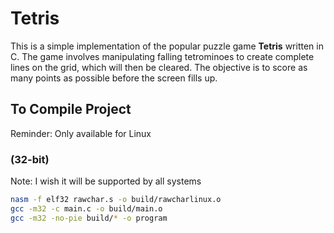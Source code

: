 # Tetris

This is a simple implementation of the popular puzzle game **Tetris** written in C. The game involves manipulating falling tetrominoes to create complete lines on the grid, which will then be cleared. The objective is to score as many points as possible before the screen fills up.

## To Compile Project
Reminder: Only available for Linux
### (32-bit)
Note: I wish it will be supported by all systems
```bash
nasm -f elf32 rawchar.s -o build/rawcharlinux.o
gcc -m32 -c main.c -o build/main.o
gcc -m32 -no-pie build/* -o program
```
